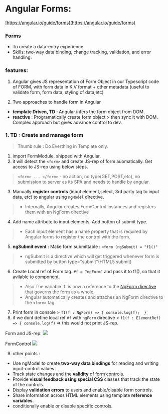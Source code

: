 
# Angular Forms: 
[https://angular.io/guide/forms](https://angular.io/guide/forms)

### Forms
- To create a data-entry experience
- Skills: two-way data binding, change tracking, validation, and error handling.

### features:
1. Angular gives JS representation of Form Object in our Typescript code of FORM, with form data in K,V format  +  other metadata (useful to validate form, form data, styling of data,etc)

2. Two approaches to handle form in Angular
- **template Driven, TD** : Angular infers the form object from DOM.
- **reactive** : Programatically create form object > then sync it with DOM. Complex approach but gives advance control to dev.

### 1. TD : Create and manage form 
> Thumb rule : Do Everthing  in Template only.
1. import FormModule, shipped with Angular.
2. it will detect the `<form>` and create JS-rep of form auomatically. Get access to JS-rep using below steps.
> `<form> ... </form>` - no action, no type(GET,POST,etc), no submission to server as its SPA and needs to handle by angular.

3. Manually **register controls** (input element,select, 3rd party  tag to input data, etc) to angular using `ngModel` directive. 
> - Internally, Angular creates FormControl instances and registers them with an NgForm directive
4. Add name attribute to input elements. Add botton of submit type.
> - Each input element has a name property that is required by Angular forms to register the control with the form.
5. **ngSubmit event** : Make form submittable  : `<form (ngSubmit) = "f1()"`
> - ngSubmit is a directive which will get triggered whenever form is submitted by button type="submit"(HTML5 submit)
6. Create Local ref of Form tag. `#f = "ngForm"` and pass it to f1(), so that it avilable to component. 

>- Also The variable 'f' is now a reference to the [NgForm directive](https://angular.io/api/forms/NgForm) that governs the form as a whole.
> - Angular automatically creates and attaches an NgForm directive to the `<form>` tag.

7. Print form in console > `f1(f : NgForm) => { console.log(f); 
}`
8. if we dont  define local ref `#f` with `ngForm` directive >  `f1(f : ElementRef) => { console.log(f)` => this would not print JS-rep.

Form and JS-rep:
![](https://github.com/lekhrajdinkar/NG6/blob/master/notes/assets/form1.PNG)

FormControl
![](https://github.com/lekhrajdinkar/NG6/blob/master/notes/assets/form1.PNG)

9. other points :
- Use ngModel to create **two-way data bindings** for reading and writing input-control values.
- Track state changes and the **validity** of form controls.
- Provide **visual feedback using special CSS** classes that track the state of the controls.
- Display **validation errors** to users and enable/disable form controls.
- Share information across HTML elements using template **reference variables**.
- conditionally enable or disable specific controls.




